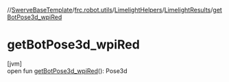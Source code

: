 //[SwerveBaseTemplate](../../../../index.md)/[frc.robot.utils](../../index.md)/[LimelightHelpers](../index.md)/[LimelightResults](index.md)/[getBotPose3d_wpiRed](get-bot-pose3d_wpi-red.md)

# getBotPose3d_wpiRed

[jvm]\
open fun [getBotPose3d_wpiRed](get-bot-pose3d_wpi-red.md)(): Pose3d
